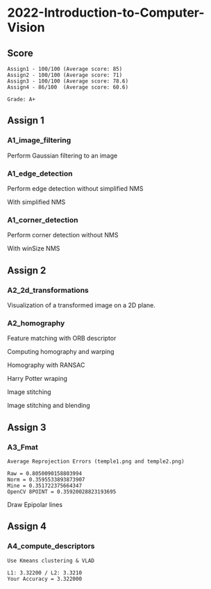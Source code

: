 # 2022-Introduction-to-Computer-Vision

## Score

    Assign1 - 100/100 (Average score: 85)
    Assign2 - 100/100 (Average score: 71)
    Assign3 - 100/100 (Average score: 78.6)
    Assign4 - 86/100  (Average score: 60.6)
	
    Grade: A+

## Assign 1

### A1_image_filtering

Perform Gaussian filtering to an image

### A1_edge_detection

Perform edge detection without simplified NMS

With simplified NMS

### A1_corner_detection

Perform corner detection without NMS

With winSize NMS

## Assign 2

### A2_2d_transformations

Visualization of a transformed image on a 2D plane.

### A2_homography

Feature matching with ORB descriptor

Computing homography and warping

Homography with RANSAC

Harry Potter wraping

Image stitching

Image stitching and blending

## Assign 3

### A3_Fmat

    Average Reprojection Errors (temple1.png and temple2.png)
    
    Raw = 0.8050090158803994
    Norm = 0.3595533893873907
    Mine = 0.351722375664347
    OpenCV 8POINT = 0.35920028823193695

Draw Epipolar lines

## Assign 4

### A4_compute_descriptors

    Use Kmeans clustering & VLAD
    
    L1: 3.32200 / L2: 3.3210
    Your Accuracy = 3.322000
